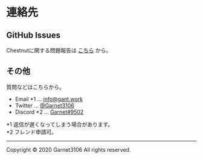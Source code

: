 # 連絡先

## GitHub Issues

Chestnutに関する問題報告は [こちら](https://github.com/Garnet3106/chestnut/issues/) から。

## その他

質問などはこちらから。

- Email \*1 ... [info@gant.work](mailto:info@gant.work)
- Twitter ... [@Garnet3106](https://twitter.com/Garnet3106/)
- Discord \*2 ... [Garnet#9502](http://discord.com/)

\*1 返信が遅くなってしまう場合があります。
<br>
\*2 フレンド申請可。

---

Copyright © 2020 Garnet3106 All rights reserved.
